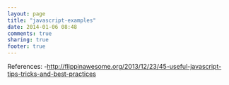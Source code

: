 ```yaml
---
layout: page
title: "javascript-examples"
date: 2014-01-06 08:48
comments: true
sharing: true
footer: true
---
```




References: 
-http://flippinawesome.org/2013/12/23/45-useful-javascript-tips-tricks-and-best-practices